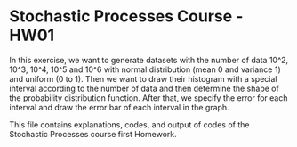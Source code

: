 # Stochastic Processes Course - HW01
In this exercise, we want to generate datasets with the number of data 10^2, 10^3, 10^4, 10^5 and 10^6 with normal distribution (mean 0 and variance 1) and uniform (0 to 1). Then we
want to draw their histogram with a special interval according to the number of data and
then determine the shape of the probability distribution function. After that, we specify
the error for each interval and draw the error bar of each interval in the graph.

This file contains explanations, codes, and output of codes of the Stochastic Processes course first Homework. 
